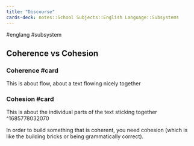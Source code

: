 ```yaml
---
title: "Discourse"
cards-deck: notes::School Subjects::English Language::Subsystems
---
```

#englang #subsystem 

## Coherence vs Cohesion
### Coherence #card
This is about flow, about a text flowing nicely together
### Cohesion #card
This is about the individual parts of the text sticking together
^1685778032070

In order to build something that is coherent, you need cohesion (which is like the building bricks or being grammatically correct).
